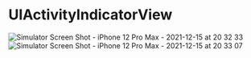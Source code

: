 # UIActivityIndicatorView

![Simulator Screen Shot - iPhone 12 Pro Max - 2021-12-15 at 20 32 33](https://user-images.githubusercontent.com/72326299/146179362-43991754-2f1b-4cbb-ab88-ce46f488c8a8.png)
![Simulator Screen Shot - iPhone 12 Pro Max - 2021-12-15 at 20 33 07](https://user-images.githubusercontent.com/72326299/146179375-dc57ba5e-9c69-47c4-965d-ee2f95030d90.png)
